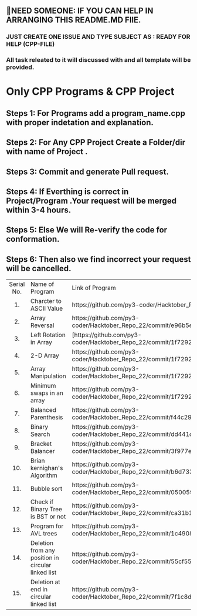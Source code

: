 ## 📢NEED SOMEONE: IF YOU CAN HELP IN ARRANGING THIS README.MD FIlE.
### JUST CREATE ONE ISSUE AND TYPE SUBJECT AS : READY FOR HELP (CPP-FILE)
### All task releated to it will discussed with and all template will be provided.

# Only CPP Programs & CPP Project 
## Steps 1: For Programs add a program_name.cpp with proper indetation and explanation.
## Steps 2: For Any CPP Project Create a Folder/dir with name of Project .
## Steps 3: Commit and generate Pull request.
## Steps 4: If Everthing is correct in Project/Program .Your request will be merged within 3-4 hours.
## Steps 5: Else We will Re-verify the code for conformation.
## Steps 6: Then also we find incorrect your request will be cancelled.
<table>

  <tr>
    <td  align="center"> Serial No. </td>
    <td> Name of Program </td>
    <td> Link of Program </td>
  </tr>
  
   <tr>
    <td  align="center"> 1. </td>
    <td> Charcter to ASCII Value </td>
    <td> https://github.com/py3-coder/Hacktober_Repo_22/blob/main/CPP/ASCIIvalue.cpp </td>
  </tr>
  
   <tr>
    <td  align="center"> 2. </td>
    <td> Array Reversal </td>
    <td> https://github.com/py3-coder/Hacktober_Repo_22/commit/e96b5ea9359385e8761f7781352acd3913dadc27 </td>
  </tr>
  
   <tr>
    <td  align="center"> 3. </td>
    <td> Left Rotation in Array </td>
    <td> [https://github.com/py3-coder/Hacktober_Repo_22/commit/1f729281010bf712e68c1859299a361767a9c7f8 </td>
  </tr>
  
   <tr>
    <td  align="center"> 4. </td>
    <td> 2-D Array </td>
    <td> https://github.com/py3-coder/Hacktober_Repo_22/commit/1f729281010bf712e68c1859299a361767a9c7f8 </td>
  </tr>
  
   <tr>
    <td  align="center"> 5. </td>
    <td> Array Manipulation </td>
    <td> https://github.com/py3-coder/Hacktober_Repo_22/commit/1f729281010bf712e68c1859299a361767a9c7f8 </td>
  </tr>
  
   <tr>
    <td  align="center"> 6. </td>
    <td> Minimum swaps in an array </td>
    <td> https://github.com/py3-coder/Hacktober_Repo_22/commit/1f729281010bf712e68c1859299a361767a9c7f8 </td>
  </tr>
  
   <tr>
    <td  align="center"> 7. </td>
    <td> Balanced Parenthesis </td>
    <td> https://github.com/py3-coder/Hacktober_Repo_22/commit/f44c29f19be1b8ec1c1dc70af4b51ec2efdfd3b3 </td>
  </tr>
  
   <tr>
    <td  align="center"> 8. </td>
    <td> Binary Search </td>
    <td> https://github.com/py3-coder/Hacktober_Repo_22/commit/dd441d7ee0adb3475e0c2eb488b6691e97dd8f25 </td>
  </tr>
  
   <tr>
    <td  align="center"> 9. </td>
    <td> Bracket Balancer </td>
    <td> https://github.com/py3-coder/Hacktober_Repo_22/commit/3f977eebee2bf7d27c3dcc4f96123da99037c1a2 </td>
  </tr>
  
   <tr>
    <td  align="center"> 10. </td>
    <td> Brian kernighan's Algorithm </td>
    <td> https://github.com/py3-coder/Hacktober_Repo_22/commit/b6d73317b5203564e62b3923de6513bbbdac01fc </td>
  </tr>
  
   <tr>
    <td  align="center"> 11. </td>
    <td> Bubble sort </td>
    <td> https://github.com/py3-coder/Hacktober_Repo_22/commit/0500599985b12863a3d85c57db107b9b069d561b </td>
  </tr>
  
   <tr>
    <td  align="center"> 12. </td>
    <td> Check if Binary Tree is BST or not </td>
    <td> https://github.com/py3-coder/Hacktober_Repo_22/commit/ca31b198f4b0ecb38b2179ab7cb83197df33e691 </td>
  </tr>
  
   <tr>
    <td  align="center"> 13. </td>
    <td> Program for AVL trees </td>
    <td> https://github.com/py3-coder/Hacktober_Repo_22/commit/1c490802694fcd015922f9032e0c3035a5bf3aa1 </td>
  </tr>
  
   <tr>
    <td  align="center"> 14. </td>
    <td> Deletion from any position in circular linked list </td>
    <td> https://github.com/py3-coder/Hacktober_Repo_22/commit/55cf551bbb77f159235ddef637c76731f9a73ca9 </td>
  </tr>
  
   <tr>
    <td  align="center"> 15. </td>
    <td> Deletion at end in circular linked list </td>
    <td> https://github.com/py3-coder/Hacktober_Repo_22/commit/7f1c8d855e1b51f1fc34211fc61f62ab28f24ed8 </td>
  </tr>
	</table>
  
   
